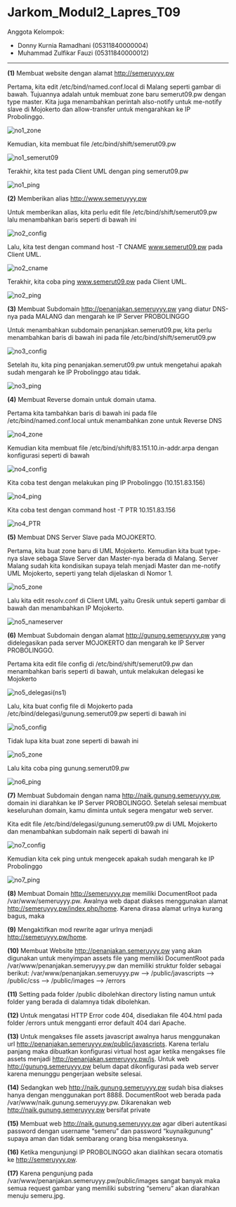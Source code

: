 # Jarkom_Modul2_Lapres_T09
Anggota Kelompok:
- Donny Kurnia Ramadhani     (05311840000004)  
- Muhammad Zulfikar Fauzi    (05311840000012)

---
__(1)__ Membuat website dengan alamat http://semeruyyy.pw  

Pertama, kita edit /etc/bind/named.conf.local di Malang seperti gambar di bawah. Tujuannya adalah untuk membuat zone baru semerut09.pw dengan type master. Kita juga menambahkan perintah also-notify untuk me-notify slave di Mojokerto dan allow-transfer untuk mengarahkan ke IP Probolinggo. 

![no1_zone](https://user-images.githubusercontent.com/61267430/99147335-b6552680-26b2-11eb-8a61-d5fbb7f40f38.PNG)

Kemudian, kita membuat file /etc/bind/shift/semerut09.pw

![no1_semerut09](https://user-images.githubusercontent.com/61267430/99147334-b5bc9000-26b2-11eb-8d8e-1ab927714262.PNG)

Terakhir, kita test pada Client UML dengan ping semerut09.pw

![no1_ping](https://user-images.githubusercontent.com/61267430/99147332-b48b6300-26b2-11eb-979c-da5c0ec46c36.PNG)

__(2)__ Memberikan alias http://www.semeruyyy.pw

Untuk memberikan alias, kita perlu edit file /etc/bind/shift/semerut09.pw lalu menambahkan baris seperti di bawah ini

![no2_config](https://user-images.githubusercontent.com/61267430/99148034-16020080-26b8-11eb-87c2-59489d0f2aeb.PNG)

Lalu, kita test dengan command host -T CNAME www.semerut09.pw pada Client UML.

![no2_cname](https://user-images.githubusercontent.com/61267430/99148033-15696a00-26b8-11eb-91aa-81e67935a9a2.PNG)

Terakhir, kita coba ping www.semerut09.pw pada Client UML.

![no2_ping](https://user-images.githubusercontent.com/61267430/99148035-169a9700-26b8-11eb-8da4-4b325aab2184.PNG)


__(3)__ Membuat Subdomain http://penanjakan.semeruyyy.pw yang diatur DNS-nya pada MALANG dan mengarah ke IP Server PROBOLINGGO  

Untuk menambahkan subdomain penanjakan.semerut09.pw, kita perlu menambahkan baris di bawah ini pada file /etc/bind/shift/semerut09.pw

![no3_config](https://user-images.githubusercontent.com/61267430/99148133-adffea00-26b8-11eb-9145-0cd1bcd7f725.PNG)

Setelah itu, kita ping penanjakan.semerut09.pw untuk mengetahui apakah sudah mengarah ke IP Probolinggo atau tidak.

![no3_ping](https://user-images.githubusercontent.com/61267430/99148135-ae988080-26b8-11eb-8559-0572279bc51d.PNG)

__(4)__ Membuat Reverse domain untuk domain utama.  

Pertama kita tambahkan baris di bawah ini pada file /etc/bind/named.conf.local untuk menambahkan zone untuk Reverse DNS

![no4_zone](https://user-images.githubusercontent.com/61267430/99148204-08994600-26b9-11eb-8300-0ab1f506656e.PNG)

Kemudian kita membuat file /etc/bind/shift/83.151.10.in-addr.arpa dengan konfigurasi seperti di bawah

![no4_config](https://user-images.githubusercontent.com/61267430/99148200-06cf8280-26b9-11eb-84c7-852b537323b3.PNG)

Kita coba test dengan melakukan ping IP Probolinggo (10.151.83.156)

![no4_ping](https://user-images.githubusercontent.com/61267430/99148201-07681900-26b9-11eb-8647-a9e3a543b959.PNG)

Kita coba test dengan command host -T PTR 10.151.83.156

![no4_PTR](https://user-images.githubusercontent.com/61267430/99148202-0800af80-26b9-11eb-8238-06e48b8bd638.PNG)

__(5)__ Membuat DNS Server Slave pada MOJOKERTO.  

Pertama, kita buat zone baru di UML Mojokerto. Kemudian kita buat type-nya slave sebaga Slave Server dan Master-nya berada di Malang. Server Malang sudah kita kondisikan supaya telah menjadi Master dan me-notify UML Mojokerto, seperti yang telah dijelaskan di Nomor 1.

![no5_zone](https://user-images.githubusercontent.com/61267430/99148385-ee139c80-26b9-11eb-856b-2f5738ae348c.PNG)

Lalu kita edit resolv.conf di Client UML yaitu Gresik untuk seperti gambar di bawah dan menambahkan IP Mojokerto. 

![no5_nameserver](https://user-images.githubusercontent.com/61267430/99148383-ece26f80-26b9-11eb-881d-deb60fbb3563.PNG)

__(6)__ Membuat Subdomain dengan alamat http://gunung.semeruyyy.pw yang didelegasikan pada server MOJOKERTO dan mengarah ke IP Server PROBOLINGGO. 

Pertama kita edit file config di /etc/bind/shift/semerut09.pw dan menambahkan baris seperti di bawah, untuk melakukan delegasi ke Mojokerto

![no5_delegasi(ns1)](https://user-images.githubusercontent.com/61267430/99148597-37182080-26bb-11eb-86f7-f0adb1a446a2.PNG)

Lalu, kita buat config file di Mojokerto pada /etc/bind/delegasi/gunung.semerut09.pw seperti di bawah ini

![no5_config](https://user-images.githubusercontent.com/61267430/99148593-35e6f380-26bb-11eb-82fe-c3d8976043d6.PNG)

Tidak lupa kita buat zone seperti di bawah ini 

![no5_zone](https://user-images.githubusercontent.com/61267430/99148598-37b0b700-26bb-11eb-9012-c46cd7057063.PNG)

Lalu kita coba ping gunung.semerut09.pw

![no6_ping](https://user-images.githubusercontent.com/61267430/99148600-38494d80-26bb-11eb-9491-d9b27a3532c2.PNG)

__(7)__ Membuat Subdomain dengan nama http://naik.gunung.semeruyyy.pw, domain ini diarahkan ke IP Server PROBOLINGGO. Setelah selesai membuat keseluruhan domain, kamu diminta untuk segera mengatur web server. 

Kita edit file /etc/bind/delegasi/gunung.semerut09.pw di UML Mojokerto dan menambahkan subdomain naik seperti di bawah ini

![no7_config](https://user-images.githubusercontent.com/61267430/99148988-bc043980-26bd-11eb-8720-c49cc86b0691.PNG)

Kemudian kita cek ping untuk mengecek apakah sudah mengarah ke IP Probolinggo

![no7_ping](https://user-images.githubusercontent.com/61267430/99148989-bd356680-26bd-11eb-970a-eb5e3f405164.PNG)

__(8)__ Membuat Domain http://semeruyyy.pw memiliki DocumentRoot pada /var/www/semeruyyy.pw. Awalnya web dapat diakses menggunakan alamat http://semeruyyy.pw/index.php/home. Karena dirasa alamat urlnya kurang bagus, maka 


__(9)__ Mengaktifkan mod rewrite agar urlnya menjadi http://semeruyyy.pw/home.


__(10)__ Membuat Website http://penanjakan.semeruyyy.pw yang akan digunakan untuk menyimpan assets file yang memiliki DocumentRoot pada /var/www/penanjakan.semeruyyy.pw dan memiliki struktur folder sebagai berikut:
/var/www/penanjakan.semeruyyy.pw
--> /public/javascripts
--> /public/css
--> /public/images
--> /errors

__(11)__ Setting pada folder /public dibolehkan directory listing namun untuk folder yang berada di dalamnya tidak dibolehkan. 


__(12)__ Untuk mengatasi HTTP Error code 404, disediakan file 404.html pada folder /errors untuk mengganti error default 404 dari Apache. 


__(13)__ Untuk mengakses file assets javascript awalnya harus menggunakan url http://penanjakan.semeruyyy.pw/public/javascripts. Karena terlalu panjang maka dibuatkan konfigurasi virtual host agar ketika mengakses file assets menjadi http://penanjakan.semeruyyy.pw/js. Untuk web http://gunung.semeruyyy.pw belum dapat dikonfigurasi pada web server karena menunggu pengerjaan website selesai. 


__(14)__ Sedangkan web http://naik.gunung.semeruyyy.pw sudah bisa diakses hanya dengan menggunakan port 8888. DocumentRoot web berada pada /var/www/naik.gunung.semeruyyy.pw. Dikarenakan web http://naik.gunung.semeruyyy.pw bersifat private 


__(15)__ Membuat web http://naik.gunung.semeruyyy.pw agar diberi autentikasi password dengan username “semeru” dan password “kuynaikgunung” supaya
aman dan tidak sembarang orang bisa mengaksesnya. 


__(16)__ Ketika mengunjungi IP PROBOLINGGO akan dialihkan secara otomatis ke http://semeruyyy.pw. 


__(17)__ Karena pengunjung pada /var/www/penanjakan.semeruyyy.pw/public/images sangat banyak maka semua request gambar yang memiliki substring “semeru” akan diarahkan menuju semeru.jpg.

